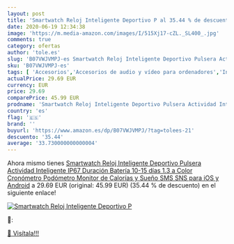 ```yaml
---
layout: post
title: 'Smartwatch Reloj Inteligente Deportivo P al 35.44 % de descuento'
date: 2020-06-19 12:34:38
image: 'https://m.media-amazon.com/images/I/515Xj17-cZL._SL400_.jpg'
comments: true
category: ofertas
author: 'tole.es'
slug: 'B07VWJVMPJ-es Smartwatch Reloj Inteligente Deportivo Pulsera Actividad...'
sku: 'B07VWJVMPJ-es'
tags: [ 'Accesorios','Accesorios de audio y vídeo para ordenadores','Informática','Webcams y telefonía VoIP','android', ]
actualPrice: 29.69 EUR
currency: EUR
price: 29.69
comparePrice: 45.99 EUR
prodname: 'Smartwatch Reloj Inteligente Deportivo Pulsera Actividad Inteligente IP67 Duración Batería 10-15 días 1.3   a Color Cronómetro Podómetro Monitor de Calorías y Sueño SMS SNS para iOS y Android'
country: 'es'
flag: '🇪🇸'
brand: ''
buyurl: 'https://www.amazon.es/dp/B07VWJVMPJ/?tag=tolees-21'
descuento: '35.44'
average: '33.730000000000004'
---
```


Ahora mismo tienes [Smartwatch Reloj Inteligente Deportivo Pulsera Actividad Inteligente IP67 Duración Batería 10-15 días 1.3   a Color Cronómetro Podómetro Monitor de Calorías y Sueño SMS SNS para iOS y Android](https://www.amazon.es/dp/B07VWJVMPJ/?tag=tolees-21) a 29.69 EUR (original: 45.99 EUR) (35.44 %  de descuento) en el siguiente enlace!

[![Smartwatch Reloj Inteligente Deportivo P](https://m.media-amazon.com/images/I/515Xj17-cZL._SL400_.jpg)](https://www.amazon.es/dp/B07VWJVMPJ/?tag=tolees-21)

🔎:


[🛒 Visítala!!!](https://www.amazon.es/dp/B07VWJVMPJ/?tag=tolees-21)
